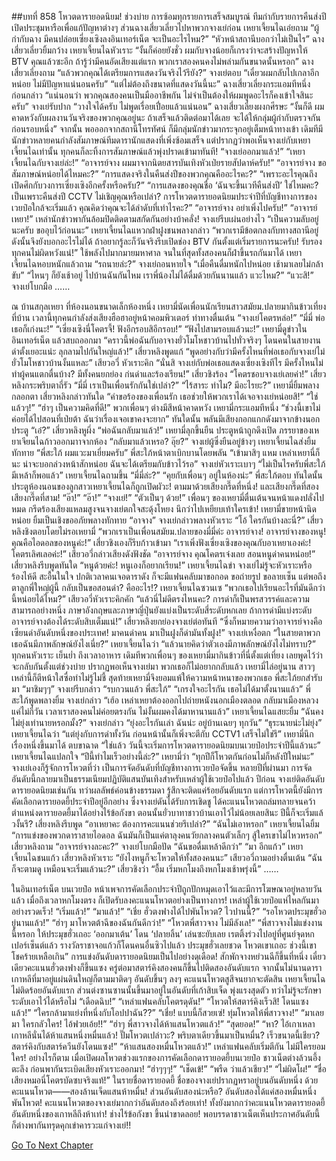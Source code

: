 ##บทที่ 858 โหวตดารายอดนิยม!
ช่วงบ่าย
การซ้อมทุกรายการเสร็จสมบูรณ์
ทีมกำกับรายการคืนส่งปีเปิดประชุมหารือเพื่อแก้ปัญหาต่างๆ
ส่วนฉางเสี่ยวเลี่ยวไปหาพวกจางเย่ก่อน
เหยาเจี้ยนไฉเอ่ยถาม “ผู้กำกับฉาง มีคนปล่อยเซี่ยงเซิงลงอินเทอร์เน็ต จะเป็นอะไรไหม?”
“หัวหน้าสถานีบอกว่าไม่เป็นไร” ฉางเสี่ยวเลี่ยวยิ้มกว้าง
เหยาเจี้ยนไฉหัวเราะ “งั้นก็ค่อยยังชั่ว ผมกับจางน้อยก็เกรงว่าจะสร้างปัญหาให้ BTV คุณแล้วซะอีก ถ้ารู้ว่ามีคนอัดเสียงแต่แรก พวกเราสองคนคงไม่พล่ามกันขนาดนั้นหรอก”
ฉางเสี่ยวเลี่ยงถาม “แล้วพวกคุณได้เตรียมการแสดงวันจริงไว้รึยัง?”
จางเย่ตอบ “เดี๋ยวผมกลับไปเกลาอีกหน่อย ไม่มีปัญหาแน่นอนครับ”
“แต่ไม่ต้องถึงขนาดที่แสดงวันนี้นะ” ฉางเสี่ยวเลี่ยงกระแอมทีหนึ่ง ก่อนกล่าว “แน่นอนว่า พวกคุณสองคนเป็นมืออาชีพกัน ไม่จำเป็นต้องให้ผมพูดอะไรก็คงเข้าใจสินะครับ”
จางเย่รับปาก “วางใจได้ครับ ไม่พูดเรื่อยเปื่อยแล้วแน่นอน”
ฉางเสี่ยวเลี่ยงผงกศีรษะ “งั้นก็ดี ผมคาดหวังกับผลงานวันจริงของพวกคุณอยู่นะ ถ้าเสร็จแล้วติดต่อมาได้เลย จะได้ให้กลุ่มผู้กำกับตรวจกันก่อนรอบหนึ่ง”
จากนั้น พอออกจากสถานีโทรทัศน์ ก็มีกลุ่มนักข่าวมากระจุกอยู่เต็มหน้าทางเข้า
เดิมทีมีนักข่าวหลายคนกำลังสัมภาษณ์ทีมดารานักแสดงที่เพิ่งซ้อมเสร็จ แต่ปรากฏว่าพอเห็นจางเย่กับเหยาเจี้ยนไฉเท่านั้น ทุกคนก็ละทิ้งการสัมภาษณ์แล้วพุ่งปราดเข้ามาทันที!
“จางเย่ออกมาแล้ว!”
“เหยาเจี้ยนไฉกับจางเย่ล่ะ!”
“อาจารย์จาง ผมมาจากนิตยสารบันเทิงหัวเป่ยรายสัปดาห์ครับ!”
“อาจารย์จาง ขอสัมภาษณ์หน่อยได้ไหมคะ?”
“การแสดงจริงในคืนส่งปีของพวกคุณคืออะไรคะ?”
“เพราะอะไรคุณถึงเปิดศึกกับวงการเซี่ยงเซิงอีกครั้งหรือครับ?”
“การแสดงของคุณชื่อ ‘ฉันจะขึ้นเวทีคืนส่งปี’ ใช่ไหมคะ? เป็นเพราะคืนส่งปี CCTV ไม่เชิญคุณหรือเปล่า? การโหวตดารายอดนิยมประจำปีที่บัญชีทางการของเวยป๋อใกล้จะเริ่มแล้ว คุณคิดว่าคุณจะได้ลำดับที่เท่าไรคะ?”
“อาจารย์จาง อย่าเพิ่งไปครับ!”
“อาจารย์เหยา!”
เหล่านักข่าวพากันล้อมปิดติดตามสกัดกันอย่างบ้าคลั่ง!
จางเย่รีบเผ่นอย่างไว “เป็นความลับอยู่นะครับ ขออุบไว้ก่อนนะ”
เหยาเจี้ยนไฉแหวกฝ่าฝูงชนพลางกล่าว “พวกเรามีข้อตกลงกับทางสถานีอยู่ ดังนั้นจึงยังบอกอะไรไม่ได้ ถ้าอยากรู้ละก็วันจริงรีบเปิดช่อง BTV กันตั้งแต่เริ่มรายการนะครับ! รับรอง ทุกคนไม่ผิดหวังแน่!”
ใช้พลังไปมากมายมหาศาล จนในที่สุดทั้งสองคนก็ฝ่าขึ้นรถกันมาได้
เหยาเจี้ยนไฉหอบหนักแล้วถาม “รถนายล่ะ?”
จางเย่ถอนหายใจ “เมื่อคืนดื่มหนักไปหน่อย เช้ามาเลยไม่กล้าขับ”
“ไหนๆ ก็ยังเช้าอยู่ ไปบ้านฉันกันไหม เราพี่น้องไม่ได้ดื่มด้วยกันนานแล้ว แวะไหม?”
“แวะสิ!” จางเย่โบกมือ
……


ณ บ้านสกุลเหยา
ที่ห้องนอนขนาดเล็กห้องหนึ่ง
เหยามี่นัดเพื่อนนักเรียนสาวสมัยม.ปลายมากินข้าวเที่ยงที่บ้าน เวลานี้ทุกคนกำลังส่งเสียงฮือฮาอยู่หน้าคอมพิวเตอร์ ท่าทางตื่นเต้น
“จางเย่โคตรหล่อ!”
“มี่มี่ พ่อเธอก็เก่งนะ!”
“เซี่ยงเซิงนี่โคตรจี้! ฟังอีกรอบสิอีกรอบ!”
“ฟังไปสามรอบแล้วนะ!”
เหยามี่ดูข่าวในอินเทอร์เน็ต แล้วสบถออกมา “คราวนี้พ่อฉันกับอาจางยั่วโมโหชาวบ้านไปทั่วจริงๆ โดนคนในสายงานด่าตั้งเยอะแน่ะ ลุกลามไปกันใหญ่แล้ว!”
เสี่ยวหลิงพูดแก้ “พูดอย่างกับว่ามีครั้งไหนที่พ่อเธอกับจางเย่ไม่ยั่วโมโหชาวบ้านงั้นแหละ”
เสียวอวี่ หัวเราะคิก “นั่นสิ จางเย่กับพ่อเธอแสดงเซี่ยงเซิงทีไร มีครั้งไหนไม่ทำผู้คนแตกตื่นบ้าง? มีทั้งคนยกย่อง ก่นด่าและร้องเรียน!”
เสี่ยวชิงร้อง “โคตรชอบจางเย่เลยค่า!”
เสี่ยวหลิงกระพริบตาถี่รัว “มี่มี่ เราเป็นเพื่อนรักกันใช่เปล่า?”
“ไร้สาระ ทำไม? มีอะไรยะ?” เหยามี่ยิ้มพลางกลอกตา
เสี่ยวหลิงกล่าวทันใด “คำขอร้องของเพื่อนรัก เธอช่วยให้พวกเราได้เจอจางเย่หน่อยสิ!”
“ใช่แล้วๆ!”
“ฮ่าๆ เป็นความคิดที่ดี!”
พวกเพื่อนๆ ต่างมีสีหน้าคาดหวัง
เหยามี่กระแอมทีหนึ่ง “ช่วงนี้เขาไม่ค่อยได้ไปสอนที่เป่ยต้า ฉันว่าเรื่องเจอเขาคงจะยาก”
ทันใดนั้น พลันมีเสียงกอกแกกดังมาจากข้างนอกประตู
“เอ๋?” เสี่ยวหลิงหูผึ่ง
“พ่อฉันกลับมาแล้ว!” เหยามี่ลุกขึ้นยืน
ประตูหน้าถูกดึงเปิด
ภรรยาของเหยาเจียนไฉก้าวออกมาาจากห้อง “กลับมาแล้วเหรอ? อุ๊ย?”
จางเย่ผู้ซึ่งยืนอยู่ข้างๆ เหยาเจี้ยนไฉส่งยิ้มทักทาย “พี่สะใภ้ ผมแวะมาเยี่ยมครับ”
พี่สะใภ้หน้าตาเบิกบานโดยพลัน “เข้ามาสิๆ แหม เหล่าเหยานี่ก็นะ น่าจะบอกล่วงหน้าสักหน่อย ฉันจะได้เตรียมกับข้าวไว้รอ”
จางเย่หัวเราะเบาๆ “ไม่เป็นไรครับพี่สะใภ้ มีเหล้าก็พอแล้ว”
เหยาเจี้ยนไฉถามขึ้น “มี่มี่ล่ะ?”
“คุยกับเพื่อนๆ อยู่ในห้องน่ะ” พี่สะใภ้ตอบ
ทันใดนั้น ประตูห้องนอนของลูกสาวเหยาเจี้ยนไฉก็ถูกเปิดผัวะ!
ตามมาด้วยเสียงกรี๊ดที่หนึ่ง!
และเสียงกรี๊ดที่สอง เสียงกรี๊ดที่สาม!
“อ๊า!”
“อ๊า!”
“จางเย่!”
“ตัวเป็นๆ ด้วย!”
เพื่อนๆ ของเหยามี่ตื่นเต้นจนหน้าแดงปลั่งไปหมด กรีดร้องเสียงแหลมสูงจนจางเย่ตกใจสะดุ้งโหยง นึกว่าไปเหยียบเท้าใครเข้า!
เหยามี่ขายหน้านิดหน่อย ยิ้มเป็นเชิงขออภัยพลางทักทาย “อาจาง”
จางเย่กล่าวพลางหัวเราะ “โอ้ ใครกันบ้างละนี่?”
เสี่ยวหลิงชิงตอบโดยไม่รอเหยามี่ “พวกเราเป็นเพื่อนสมัยม.ปลายของมี่มี่ค่ะ อาจารย์จาง! อาจารย์จางของหนู! คุณคือไอดอลของหนูค่ะ!”
เสี่ยวชิงเองก็รีบก้าวเข้ามา “เราเพิ่งฟังเซี่ยงเซิงของคุณกับอาเหยาเองค่ะ! โคตรเลิศเลอค่ะ!”
เสียวอวี่กล่าวเสียงดังฟังชัด “อาจารย์จาง คุณโคตรเจ๋งเลย สอนหนูด่าคนหน่อย!”
เสี่ยวหลิงรีบพูดทันใด “หนูด้วยค่ะ! หนูเองก็อยากเรียน!”
เหยาเจี้ยนไฉขำ
จางเย่ไม่รู้จะหัวเราะหรือร้องไห้ดี สะอื้นในใจ ปกติเวลาคนเจอดาราดัง ก็จะมีแฟนคลับมาขอกอด ขอถ่ายรูป ขอลายเซ็น แต่พอถึงตาลูกพี่ใหญ่ผู้นี้ กลับเป็นขอสอนด่า? คืออะไร!?
เหยาเจี้ยนไฉซวนเซ “พวกเธอไปเรียนอะไรที่มันดีกว่านี้หน่อยได้ไหม?”
เสียวอวี่หัวเราะคิกคัก “แล้วนี่ไม่ดีตรงไหนคะ? การด่าก็เป็นพรสวรรค์และความสามารถอย่างหนึ่ง ภาษาอังกฤษและภาษาญี่ปุ่นยังแบ่งเป็นระดับสี่ระดับหกเลย ถ้าการด่ามีแบ่งระดับ อาจารย์จางต้องได้ระดับสิบเต็มแน่!”
เสี่ยวหลิงยกย่องจางเย่ต่อทันที “ซึ่งก็หมายความว่าอาจารย์จางคือเซียนด่าอันดับหนึ่งของประเทศ! มาคนด่าคน มาเป็นฝูงก็ด่ามันทั้งฝูง!”
จางเย่เหงื่อตก “ในสายตาพวกเธอฉันมีภาพลักษณ์ยังไงเนี่ย?”
เหยาเจี้ยนไฉว่า “แล้วนายคิดว่าตัวเองมีภาพลักษณ์ยังไงไม่ทราบ?”
ทุกคนหัวเราะ
เย็นย่ำ ถึงเวลาอาหาร
เดิมทีพวกเพื่อนๆ ของเหยามี่มากินข้าวที่นี่ตั้งแต่เที่ยง เลยพูดไว้ว่าจะกลับกันตั้งแต่ช่วงบ่าย ปรากฏพอเห็นจางเย่มา พวกเธอก็ไม่อยากกลับแล้ว เหยามี่ไล่อยู่นาน สาวๆ เหล่านี้ก็ตีหน้าใสซื่อทำไม่รู้ไม่ชี้ สุดท้ายเหยามี่จึงยอมแพ้ให้ความหน้าหนาของพวกเธอ
พี่สะใภ้ยกสำรับมา “มาชิมๆๆ”
จางเย่รีบกล่าว “รบกวนแล้ว พี่สะใภ้”
“เกรงใจอะไรกัน เธอไม่ได้มาตั้งนานแล้ว” พี่สะใภ้พูดพลางยิ้ม
จางเย่กล่าว “เฮ้อ เหล่าเหยาต้องออกไปถ่ายหนังนอกเมืองตลอด กลับมาเมืองหลวงแค่ไม่กี่วัน เวลาเราสองคนไม่ค่อยตรงกัน ไม่งั้นผมคงได้มาหานานแล้ว”
เหยาเจี้ยนไฉแสยะยิ้ม “ฉันคงไม่ยุ่งเท่านายหรอกมั้ง?”
จางเย่กล่าว “ยุ่งอะไรกันเล่า ฉันน่ะ อยู่บ้านเฉยๆ ทุกวัน”
“ธุระนายน่ะไม่ยุ่ง” เหยาเจี้ยนไฉว่า “แต่ยุ่งกับการด่าทั้งวัน ก่อนหน้านั้นก็เพิ่งจะตีกับ CCTV1 เสร็จไม่ใช่รึ”
เหยามี่นึกเรื่องหนึ่งขึ้นมาได้ ตบขาฉาด “ใช่แล้ว วันนี้จะเริ่มการโหวตดารายอดนิยมบนเวยป๋อประจำปีนี้แล้วนะ”
เหยาเจี้ยนไฉแปลกใจ “ปีนี้ทำไมเร็วอย่างนี้ล่ะ?”
เหยามี่ว่า “ทุกปีก็โหวตกันก่อนไม่ก็หลังปีใหม่นะ”
จางเย่เองก็รู้จักการโหวตที่ว่า เป็นการจัดอันดับที่บัญชีทางการเวยป๋อจัดขึ้น หลายปีที่ผ่านมา การจัดอันดับนี้กลายมาเป็นธรรมเนียมปฏิบัติแสนบันเทิงสำหรับเหล่าผู้ใช้เวยป๋อไปแล้ว ปีก่อน จางเย่ติดอันดับดารายอดนิยมเช่นกัน ทว่าผลลัพธ์ค่อนข้างธรรมดา รู้สึกจะติดแค่ร้อยอันดับแรก แต่การโหวตนี้ยังมีการคัดเลือกดารายอดยี้ประจำปีอยู่อีกอย่าง ซึ่งจางเย่ดันได้รับการเชิดชู ได้คะแนนโหวตถล่มทลายจนคว้าตำแหน่งดารายอดยี้มาได้อย่างไร้ข้อกังขา ตอนนั้นยั่วบาทาชาวบ้านเอาไว้ไม่น้อยเลยสินะ
ปีนี้ก็จะเริ่มแล้วงั้นรึ?
เสี่ยงหลิงรีบพูด “อาเหยาคะ ต้องการคะแนนช่วยรึเปล่า?”
“ฉันไม่เอาหรอก” เหยาเจี้ยนไฉยิ้ม “การแข่งของพวกดาราสายไอดอล ฉันมันก็เป็นแค่ตาลุงคนวัยกลางคนตัวเล็กๆ สู้ใครเขาไม่ไหวหรอก”
เสี่ยวหลิงถาม “อาจารย์จางละคะ?”
จางเย่โบกมือปัด “ฉันขอดื่มเหล้าดีกว่า”
“มา อีกแก้ว” เหยาเจี้ยนไฉชนแก้ว
เสี่ยวหลิงหัวเราะ “ยังไงหนูก็จะโหวตให้ทั้งสองคนนะ”
เสียวอวี่ถามอย่างตื่นเต้น “ฉันก็จะตามดู เหมือนจะเริ่มแล้วนะ?”
เสี่ยวชิงว่า “อื้ม เริ่มหกโมงถึงหกโมงเช้าพรุ่งนี้”
……


ในอินเทอร์เน็ต
บนเวยป๋อ หน้าเพจการคัดเลือกประจำปีถูกปักหมุดเอาไว้และมีการโฆษณาอยู่หลายวันแล้ว เมื่อถึงเวลาหกโมงตรง ก็เปิดรับลงคะแนนโหวตอย่างเป็นทางการ!
เหล่าผู้ใช้เวยป๋อแห่ไหลกันมาอย่างรวดเร็ว!
“เริ่มแล้ว!”
“มาแล้ว!”
“เชี่ย ฮั่วตงฟางได้ไปพันโหวต? ไวปานนี้?”
“รอโหวตประมุขฮั่วอยู่นานแล้ว!”
“ฮ่าๆ มาโหวตต้าฉีของฉันกันดีกว่า!”
“โหวตพี่สาวจาง ไม่มีลังเล!”
“พี่สาวจางไม่แข่งงานนี้หรอก ให้ประมุขฮั่วเถอะ ‘ออกมาเต้น’ โดน ‘ปลายลิ้น’ เล่นซะยับเลย เรตติ้งร่วงไปอยู่ที่ศูนย์จุดหกเปอร์เซ็นต์แล้ว รางวัลราชาจอแก้วก็โดนคนอื่นซิวไปแล้ว ประมุขฮั่วเลยชวด โหวตเขาเถอะ ช่วงนี้เขาโชคร้ายเหลือเกิน”
การแข่งอันดับดารายอดนิยมเป็นไปอย่างดุเดือด!
สักพักจางหย่วนฉีก็ขึ้นที่หนึ่ง เดี๋ยวเดียวคะแนนฮั่วตงฟางก็ขึ้นแซง ครู่ต่อมาสตาร์คิงสองคนก็ขึ้นไปติดสองอันดับแรก จากนั้นไม่นานดาราเกาหลีที่มาอยู่แผ่นดินใหญ่ก็ตามมาติดๆ อันดับขึ้นๆ ลงๆ คะแนนโหวตสูสีจนยากจะตัดสิน
เหยาเจี้ยนไฉไม่ติดร้อยอันดับแรก ส่วนต่งซานซานนั้นขึ้นมาอยู่ในอันดับที่เก้าสิบเจ็ด พุ่งแรงสุดตัว ทว่าไม่รู้จะรักษาระดับเอาไว้ได้หรือไม่
“เดือดฉิบ!”
“เหล่าแฟนคลับโคตรดุดัน!”
“โหวตให้สตาร์คิงเร็วสิ! โดนแซงแล้ว!”
“ใครกล้ามาแย่งที่หนึ่งกับโอปปาฉัน??”
“เชี่ย! แบบนี้ก็สวยเซ่! ทุ่มโหวตให้พี่สาวจาง!”
“มาเลยมา ใครกลัวใคร! ไอ้ฟวยเอ้ย!!”
“ฮ่าๆ พี่สาวจางได้ห้าแสนโหวตแล้ว!”
“สุดยอด!”
“หา? ไอ้เกาเหลาเกาหลีนั่นได้ห้าแสนหนึ่งหมื่นแล้ว! ปั๊มโหวตเปล่าวะ? พริบตาเดียวขึ้นมาเป็นหมื่น? เร็วขนาดนี้เชียว? สตาร์คิงกับสตาร์ควีนยังโดนแซง!”
“ห้าแสนสองหมื่นโหวตแล้ว!”
เหล่าแฟนคลับเริ่มตีกัน ไม่มีใครยอมใคร!
อย่างไรก็ตาม เมื่อเปิดผลโหวตช่วงแรกของการคัดเลือกดารายอดยี้บนเวยป๋อ ชาวเน็ตต่างล้วนอึ้งตะลึง ก่อนพากันระเบิดเสียงหัวเราะออกมา!
“ฮ่าๆๆๆ!”
“เช็ดเข้!”
“พรืด ว่าแล้วเชียว!”
“ไม่ผิดโผ!”
“ชื่อเสียงหมอนี่โคตรบัดซบจริงแท้!”
ในรายชื่อดารายอดยี้ ชื่อของจางเย่ปรากฏหราอยู่บนอันดับหนึ่ง ด้วยคะแนนโหวต——สองล้านเจ็ดแสนห้าหมื่น!
ส่วนอันดับสองน่ะหรือ?
อันดับสองได้แค่สองหมื่นหนึ่งพันโหวต!
คะแนนโหวตของจางเย่มากกว่าอันดับสองถึงร้อยเท่า! ทั้งยังมากกว่าคะแนนโหวตดารายอดยี้อันดับหนึ่งของเกาหลีถึงห้าเท่า!
ช่างไร้ข้อกังขา
ขึ้นนำขาดลอย!
พอบรรดาชาวเน็ตเห็นประกาศอันดับนี้ ก็ต่างพากันทรุดคุกเข่าคารวะแก่จางเย่!!


[Go To Next Chapter]( ./56.md)